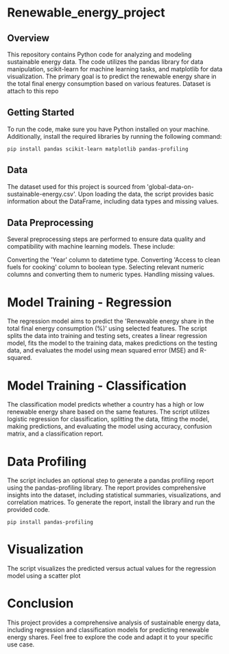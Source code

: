 # Renewable_energy_project


## Overview
This repository contains Python code for analyzing and modeling sustainable energy data. The code utilizes the pandas library for data manipulation, scikit-learn for machine learning tasks, and matplotlib for data visualization. The primary goal is to predict the renewable energy share in the total final energy consumption based on various features. Dataset is attach to this repo

## Getting Started
To run the code, make sure you have Python installed on your machine. Additionally, install the required libraries by running the following command:

```
pip install pandas scikit-learn matplotlib pandas-profiling
```
## Data
The dataset used for this project is sourced from 'global-data-on-sustainable-energy.csv'. Upon loading the data, the script provides basic information about the DataFrame, including data types and missing values.

## Data Preprocessing
Several preprocessing steps are performed to ensure data quality and compatibility with machine learning models. These include:

Converting the 'Year' column to datetime type.
Converting 'Access to clean fuels for cooking' column to boolean type.
Selecting relevant numeric columns and converting them to numeric types.
Handling missing values.



# Model Training - Regression
The regression model aims to predict the 'Renewable energy share in the total final energy consumption (%)' using selected features. The script splits the data into training and testing sets, creates a linear regression model, fits the model to the training data, makes predictions on the testing data, and evaluates the model using mean squared error (MSE) and R-squared.

# Model Training - Classification
The classification model predicts whether a country has a high or low renewable energy share based on the same features. The script utilizes logistic regression for classification, splitting the data, fitting the model, making predictions, and evaluating the model using accuracy, confusion matrix, and a classification report.

# Data Profiling
The script includes an optional step to generate a pandas profiling report using the pandas-profiling library. The report provides comprehensive insights into the dataset, including statistical summaries, visualizations, and correlation matrices. To generate the report, install the library and run the provided code.

```
pip install pandas-profiling
```
# Visualization
The script visualizes the predicted versus actual values for the regression model using a scatter plot

# Conclusion
This project provides a comprehensive analysis of sustainable energy data, including regression and classification models for predicting renewable energy shares. Feel free to explore the code and adapt it to your specific use case.
